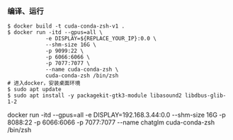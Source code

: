 ### 编译、运行

```shell
$ docker build -t cuda-conda-zsh-v1 .
$ docker run -itd --gpus=all \
            -e DISPLAY=${REPLACE_YOUR_IP}:0.0 \
            --shm-size 16G \
            -p 9099:22 \
            -p 6066:6066 \
            -p 7077:7077 \
            --name cuda-conda-zsh \
            cuda-conda-zsh /bin/zsh
# 进入docker，安装桌面环境
$ sudo apt update
$ sudo apt install -y packagekit-gtk3-module libasound2 libdbus-glib-1-2
```
docker run -itd --gpus=all -e DISPLAY=192.168.3.44:0.0 --shm-size 16G -p 8088:22 -p 6066:6066 -p 7077:7077 --name chatglm cuda-conda-zsh /bin/zsh
